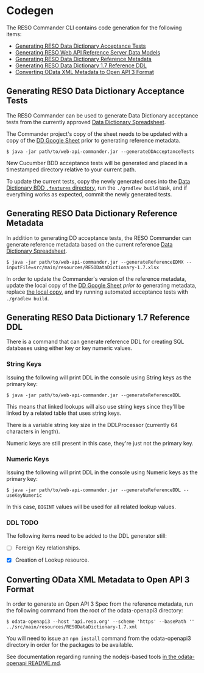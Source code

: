 # Codegen
The RESO Commander CLI contains code generation for the following items:
* [Generating RESO Data Dictionary Acceptance Tests](#generating-reso-data-dictionary-acceptance-tests)
* [Generating RESO Web API Reference Server Data Models](#generating-reso-web-api-reference-server-data-models)
* [Generating RESO Data Dictionary Reference Metadata](#generating-reso-data-dictionary-reference-metadata)
* [Generating RESO Data Dictionary 1.7 Reference DDL](#generating-reso-data-dictionary-17-reference-ddl)
* [Converting OData XML Metadata to Open API 3 Format](#converting-odata-xml-metadata-to-open-api-3-format)

## Generating RESO Data Dictionary Acceptance Tests
The RESO Commander can be used to generate Data Dictionary acceptance tests from the currently approved [Data Dictionary Spreadsheet](src/main/resources/RESODataDictionary-1.7.xlsx). 

The Commander project's copy of the sheet needs to be updated with a copy of the [DD Google Sheet](https://docs.google.com/spreadsheets/d/1SZ0b6T4_lz6ti6qB2Je7NSz_9iNOaV_v9dbfhPwWgXA/edit?usp=sharing) prior to generating reference metadata.

```
$ java -jar path/to/web-api-commander.jar --generateDDAcceptanceTests
```
New Cucumber BDD acceptance tests will be generated and placed in a timestamped directory relative to your current path.

To update the current tests, copy the newly generated ones into the [Data Dictionary BDD `.features` directory](src/main/java/org/reso/certification/features/data-dictionary/v1-7-0), run the `./gradlew build` task, and if everything works as expected, commit the newly generated tests. 

## Generating RESO Data Dictionary Reference Metadata
In addition to generating DD acceptance tests, the RESO Commander can generate reference metadata based on the current reference [Data Dictionary Spreadsheet](src/main/resources/RESODataDictionary-1.7.xlsx). 

```
$ java -jar path/to/web-api-commander.jar --generateReferenceEDMX --inputFile=src/main/resources/RESODataDictionary-1.7.xlsx
```
In order to update the Commander's version of the reference metadata, update the local copy of the [DD Google Sheet](https://docs.google.com/spreadsheets/d/1SZ0b6T4_lz6ti6qB2Je7NSz_9iNOaV_v9dbfhPwWgXA/edit?usp=sharing) _prior to_ generating metadata, replace [the local copy](src/main/resources/RESODataDictionary-1.7.xml), and try running automated acceptance tests with `./gradlew build`.

## Generating RESO Data Dictionary 1.7 Reference DDL

There is a command that can generate reference DDL for creating SQL databases using either key or key numeric values.

### String Keys

Issuing the following will print DDL in the console using String keys as the primary key:

```
$ java -jar path/to/web-api-commander.jar --generateReferenceDDL
```

This means that linked lookups will also use string keys since they'll be linked by a related table that uses string keys.

There is a variable string key size in the DDLProcessor (currently 64 characters in length).

Numeric keys are still present in this case, they're just not the primary key. 


### Numeric Keys

Issuing the following will print DDL in the console using Numeric keys as the primary key:

```
$ java -jar path/to/web-api-commander.jar --generateReferenceDDL --useKeyNumeric
```

In this case, `BIGINT` values will be used for all related lookup values. 

### DDL TODO

The following items need to be added to the DDL generator still:
 - [ ] Foreign Key relationships.
 - [x] Creation of Lookup resource. 


## Converting OData XML Metadata to Open API 3 Format
In order to generate an Open API 3 Spec from the reference metadata, run the following command from 
the root of the odata-openapi3 directory:
```
$ odata-openapi3 --host 'api.reso.org' --scheme 'https' --basePath '' ../src/main/resources/RESODataDictionary-1.7.xml
```
You will need to issue an `npm install` command from the odata-openapi3 directory in order for the packages to be available.

See documentation regarding running the nodejs-based tools [in the odata-openapi README.md](../odata-openapi/README.md).


